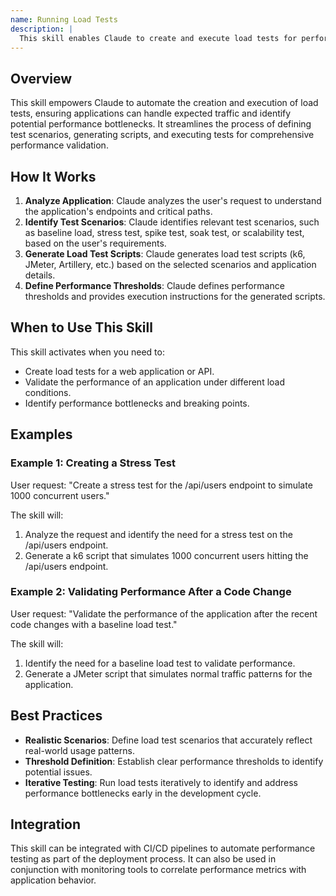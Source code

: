 ```yaml
---
name: Running Load Tests
description: |
  This skill enables Claude to create and execute load tests for performance validation. It is designed to generate load test scripts using tools like k6, JMeter, and Artillery, based on specified test scenarios. Use this skill when the user requests to create a "load test", conduct "performance testing", validate "application performance", or needs a "stress test" to identify breaking points in the application. The skill helps define performance thresholds and provides execution instructions.
---
```


## Overview

This skill empowers Claude to automate the creation and execution of load tests, ensuring applications can handle expected traffic and identify potential performance bottlenecks. It streamlines the process of defining test scenarios, generating scripts, and executing tests for comprehensive performance validation.

## How It Works

1. **Analyze Application**: Claude analyzes the user's request to understand the application's endpoints and critical paths.
2. **Identify Test Scenarios**: Claude identifies relevant test scenarios, such as baseline load, stress test, spike test, soak test, or scalability test, based on the user's requirements.
3. **Generate Load Test Scripts**: Claude generates load test scripts (k6, JMeter, Artillery, etc.) based on the selected scenarios and application details.
4. **Define Performance Thresholds**: Claude defines performance thresholds and provides execution instructions for the generated scripts.

## When to Use This Skill

This skill activates when you need to:
- Create load tests for a web application or API.
- Validate the performance of an application under different load conditions.
- Identify performance bottlenecks and breaking points.

## Examples

### Example 1: Creating a Stress Test

User request: "Create a stress test for the /api/users endpoint to simulate 1000 concurrent users."

The skill will:
1. Analyze the request and identify the need for a stress test on the /api/users endpoint.
2. Generate a k6 script that simulates 1000 concurrent users hitting the /api/users endpoint.

### Example 2: Validating Performance After a Code Change

User request: "Validate the performance of the application after the recent code changes with a baseline load test."

The skill will:
1. Identify the need for a baseline load test to validate performance.
2. Generate a JMeter script that simulates normal traffic patterns for the application.

## Best Practices

- **Realistic Scenarios**: Define load test scenarios that accurately reflect real-world usage patterns.
- **Threshold Definition**: Establish clear performance thresholds to identify potential issues.
- **Iterative Testing**: Run load tests iteratively to identify and address performance bottlenecks early in the development cycle.

## Integration

This skill can be integrated with CI/CD pipelines to automate performance testing as part of the deployment process. It can also be used in conjunction with monitoring tools to correlate performance metrics with application behavior.